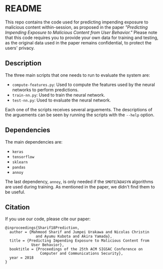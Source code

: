 # README

This repo contains the code used for predicting impending exposure
to malicious content within-session, as proposed in the paper 
_"Predicting Impending Exposure to Malicious Content from User 
Behavior."_ Please note that this code requires you to provide your
own data for training and testing, as the original data used in the
paper remains confidential, to protect the users' privacy.

## Description

The three main scripts that one needs to run to evaluate the system
are:

* `compute-features.py`: Used to compute the features used by the neural networks to perform predictions.
* `train-nn.py`: Used to train the neural network.
* `test-nn.py`: Used to evaluate the neural network.

Each one of the scripts receives several arguements. The descriptions 
of the arguements can be seen by running the scripts with the `--help`
option.

## Dependencies

The main dependencies are:

* `keras`
* `tensorflow`
* `sklearn`
* `pandas`
* `annoy`

The last dependency, `annoy`, is only needed if the `SMOTE`/`ADASYN` 
algorithms are used during training. As mentioned in the paper, we 
didn't find them to be useful.

## Citation

If you use our code, please cite our paper:

~~~~
@inproceedings{Sharif18Prediction,
  author = {Mahmood Sharif and Jumpei Urakawa and Nicolas Christin
			  and Ayumu Kubota and Akira Yamada},
  title = {Predicting Impending Exposure to Malicious Content from 
  			User Behavior},
  booktitle = {Proceedings of the 25th ACM SIGSAC Conference on 
  				Computer and Communications Security},
  year = 2018
} 
~~~~

